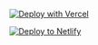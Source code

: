 
[![Deploy with Vercel](https://vercel.com/button)](https://vercel.com/new/clone?repository-url=https%3A%2F%2Fgithub.com%2Fdannytlake%2Fcui-barebones&root-directory=composable-ui&project-name=composable-ui&repository-name=composable-ui&demo-title=Composable%20UI&demo-description=Open%20Source%20React%20Storefront%20for%20Composable%20Commerce)

<a href="https://app.netlify.com/start/deploy?repository=https://github.com/composable-com/composable-ui"><img src="https://www.netlify.com/img/deploy/button.svg" alt="Deploy to Netlify"></a>
